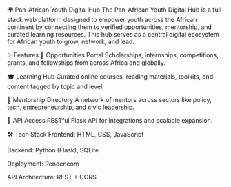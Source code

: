 🌍 Pan-African Youth Digital Hub
The Pan-African Youth Digital Hub is a full-stack web platform designed to empower youth across the African continent by connecting them to verified opportunities, mentorship, and curated learning resources. This hub serves as a central digital ecosystem for African youth to grow, network, and lead.

✨ Features
🚀 Opportunities Portal
Scholarships, internships, competitions, grants, and fellowships from across Africa and globally.

🎓 Learning Hub
Curated online courses, reading materials, toolkits, and content tagged by topic and level.

🤝 Mentorship Directory
A network of mentors across sectors like policy, tech, entrepreneurship, and civic leadership.

📡 API Access
RESTful Flask API for integrations and scalable expansion.

🛠️ Tech Stack
Frontend: HTML, CSS, JavaScript

Backend: Python (Flask), SQLite

Deployment: Render.com

API Architecture: REST + CORS

